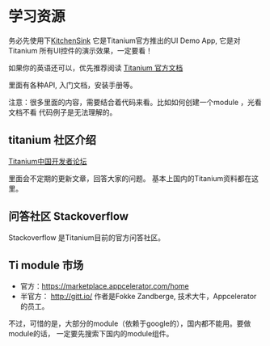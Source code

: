 # 学习资源

务必先使用下[KitchenSink](https://github.com/appcelerator/KitchenSink)
它是Titanium官方推出的UI Demo App, 它是对Titanium 所有UI控件的演示效果，一定要看！

如果你的英语还可以，优先推荐阅读
[Titanium 官方文档](http://docs.appcelerator.com/platform/latest/#!/guide/Quick_Start)

里面有各种API, 入门文档，安装手册等。

注意：很多里面的内容，需要结合着代码来看。比如如何创建一个module ，光看文档不看
代码例子是无法理解的。


## titanium 社区介绍

[Titanium中国开发者论坛](http://tidev.in)

里面会不定期的更新文章，回答大家的问题。
基本上国内的Titanium资料都在这里。

## 问答社区 Stackoverflow

Stackoverflow 是Titanium目前的官方问答社区。

## Ti module 市场

- 官方：https://marketplace.appcelerator.com/home
- 半官方： http://gitt.io/  作者是Fokke Zandberge, 技术大牛，Appcelerator的员工。

不过，可惜的是，大部分的module（依赖于google的），国内都不能用。要做module的话，
一定要先搜索下国内的module组件。
